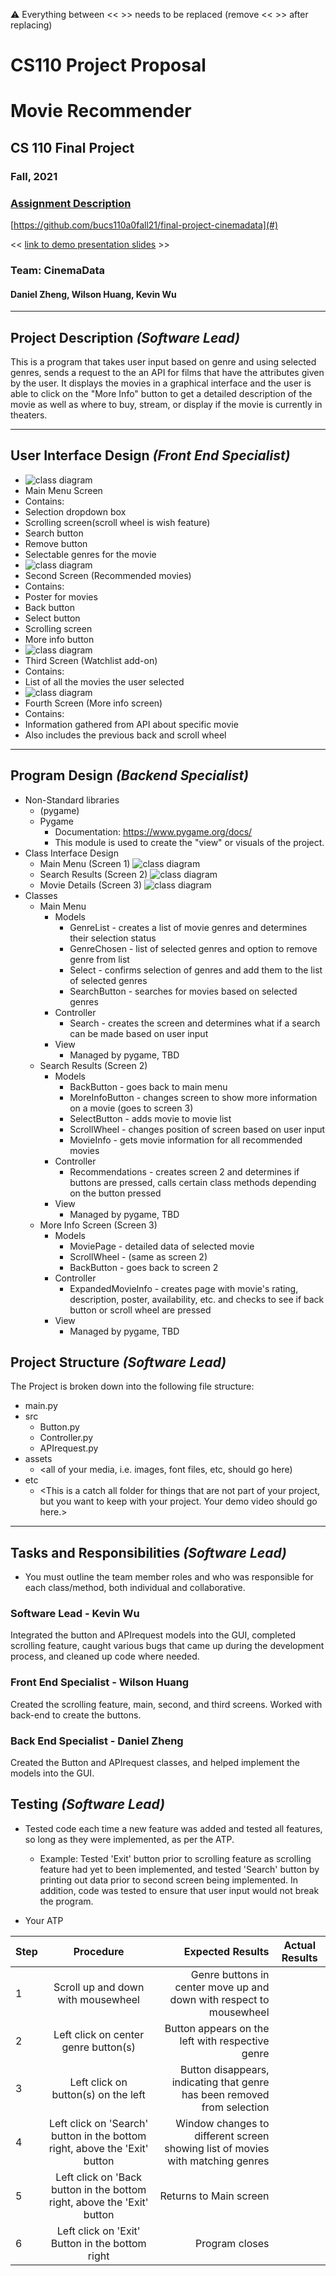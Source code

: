 :warning: Everything between << >> needs to be replaced (remove << >> after replacing)
# CS110 Project Proposal
# Movie Recommender
## CS 110 Final Project
### Fall, 2021
### [Assignment Description](https://docs.google.com/document/d/1H4R6yLL7som1lglyXWZ04RvTp_RvRFCCBn6sqv-82ps/edit#)

[https://github.com/bucs110a0fall21/final-project-cinemadata](#)

<< [link to demo presentation slides](#) >>

### Team: CinemaData
#### Daniel Zheng, Wilson Huang, Kevin Wu

***

## Project Description *(Software Lead)*
This is a program that takes user input based on genre and using selected genres, sends a request to the an API for films that have the attributes given by the user. It displays the movies in a graphical interface and the user is able to click on the "More Info" button to get a detailed description of the movie as well as where to buy, stream, or display if the movie is currently in theaters.

***    

## User Interface Design *(Front End Specialist)*
* ![class diagram](assets/GUI%20First%20Page.png)
* Main Menu Screen
* Contains:
* Selection dropdown box
* Scrolling screen(scroll wheel is wish feature)
* Search button
* Remove button
* Selectable genres for the movie
* ![class diagram](assets/GUI%20Second%20Page.png)
* Second Screen (Recommended movies)
* Contains:
* Poster for movies
* Back button
* Select button
* Scrolling screen
* More info button
* ![class diagram](assets/GUI%20Third%20Page.png)
* Third Screen (Watchlist add-on)
* Contains:
* List of all the movies the user selected
* ![class diagram](assets/GUI%20Fourth%20Page%20(addon)%20(1).png)
* Fourth Screen (More info screen)
* Contains:
* Information gathered from API about specific movie
* Also includes the previous back and scroll wheel


***        

## Program Design *(Backend Specialist)*
* Non-Standard libraries
    * (pygame)
    * Pygame
        * Documentation:  https://www.pygame.org/docs/
        * This module is used to create the "view" or visuals of the project.
* Class Interface Design
    * Main Menu (Screen 1)
    ![class diagram](assets/Class_screen_1.jpg)
    * Search Results (Screen 2)
    ![class diagram](assets/Class_screen_2.jpg)
    * Movie Details (Screen 3)
    ![class diagram](assets/Class_screen_3.jpg)
* Classes
    * Main Menu
        * Models 
            * GenreList - creates a list of movie genres and determines their selection status
            * GenreChosen - list of selected genres and option to remove genre from list
            * Select - confirms selection of genres and add them to the list of selected genres
            * SearchButton - searches for movies based on selected genres
        * Controller
            * Search - creates the screen and determines what if a search can be made based on user input
        * View
            * Managed by pygame, TBD
    * Search Results (Screen 2)
        * Models 
            * BackButton - goes back to main menu
            * MoreInfoButton - changes screen to show more information on a movie (goes to screen 3)
            * SelectButton - adds movie to movie list
            * ScrollWheel - changes position of screen based on user input
            * MovieInfo - gets movie information for all recommended movies
        * Controller
            * Recommendations - creates screen 2 and determines if buttons are pressed, calls certain class methods depending on the button pressed
        * View
            * Managed by pygame, TBD
    * More Info Screen (Screen 3)
        * Models 
            * MoviePage - detailed data of selected movie
            * ScrollWheel - (same as screen 2)
            * BackButton - goes back to screen 2
        * Controller
            * ExpandedMovieInfo - creates page with movie's rating, description, poster, availability, etc. and checks to see if back button or scroll wheel are pressed
        * View
            * Managed by pygame, TBD
    
    

## Project Structure *(Software Lead)*

The Project is broken down into the following file structure:
* main.py
* src
    * Button.py
    * Controller.py
    * APIrequest.py
* assets
    * <all of your media, i.e. images, font files, etc, should go here)
* etc
    * <This is a catch all folder for things that are not part of your project, but you want to keep with your project. Your demo video should go here.>

***

## Tasks and Responsibilities *(Software Lead)*
* You must outline the team member roles and who was responsible for each class/method, both individual and collaborative.

### Software Lead - Kevin Wu

Integrated the button and APIrequest models into the GUI, completed scrolling feature, caught various bugs that came up during the development process, and cleaned up code where needed.

### Front End Specialist - Wilson Huang

Created the scrolling feature, main, second, and third screens. Worked with back-end to create the buttons. 

### Back End Specialist - Daniel Zheng

Created the Button and APIrequest classes, and helped implement the models into the GUI.

## Testing *(Software Lead)*
* Tested code each time a new feature was added and tested all features, so long as they were implemented, as per the ATP.
    * Example: Tested 'Exit' button prior to scrolling feature as scrolling feature had yet to been implemented, and tested 'Search' button by printing out data prior to second screen being implemented. In addition, code was tested to ensure that user input would not break the program.

* Your ATP

| Step                  | Procedure     | Expected Results  | Actual Results |
| ----------------------|:-------------:| -----------------:| -------------- |
|  1  | Scroll up and down with mousewheel  | Genre buttons in center move up and down with respect to mousewheel  |    |
|  2  | Left click on center genre button(s)  | Button appears on the left with respective genre |    |
|  3  | Left click on button(s) on the left | Button disappears, indicating that genre has been removed from selection |    |
|  4  | Left click on 'Search' button in the bottom right, above the 'Exit' button  | Window changes to different screen showing list of movies with matching genres  |    |
|  5  | Left click on 'Back button in the bottom right, above the 'Exit' button  |  Returns to Main screen  |    |
|  6  | Left click on 'Exit' Button in the bottom right  |  Program closes  |    |